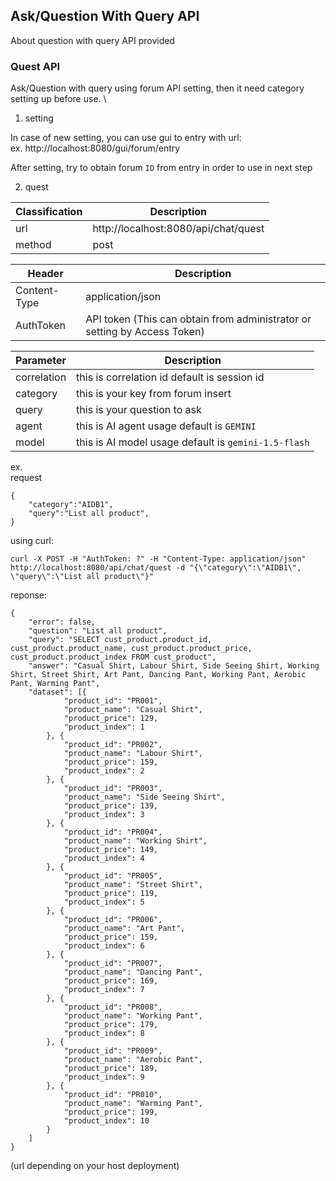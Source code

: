 ## Ask/Question With Query API

About question with query API provided

### Quest API 

Ask/Question with query using forum API setting, then it need category setting up before use. \

1. setting

In case of new setting, you can use gui to entry with url:\
ex. http://localhost:8080/gui/forum/entry

After setting, try to obtain forum `ID` from entry in order to use in next step

2. quest

| Classification | Description |
| -------- | ----------- |
| url | http://localhost:8080/api/chat/quest |
| method | post |

| Header | Description |
| -------- | ----------- |
| Content-Type | application/json |
| AuthToken | API token (This can obtain from administrator or setting by Access Token)|

| Parameter | Description |
| -------- | ----------- |
| correlation | this is correlation id default is session id|
| category | this is your key from forum insert |
| query | this is your question to ask |
| agent | this is AI agent usage default is `GEMINI` |
| model | this is AI model usage default is `gemini-1.5-flash` |

ex. \
request

```
{
    "category":"AIDB1",
    "query":"List all product",
}
```

using curl:

```
curl -X POST -H "AuthToken: ?" -H "Content-Type: application/json" http://localhost:8080/api/chat/quest -d "{\"category\":\"AIDB1\", \"query\":\"List all product\"}"
```

reponse:
```
{
    "error": false,
    "question": "List all product",
    "query": "SELECT cust_product.product_id, cust_product.product_name, cust_product.product_price, cust_product.product_index FROM cust_product",
    "answer": "Casual Shirt, Labour Shirt, Side Seeing Shirt, Working Shirt, Street Shirt, Art Pant, Dancing Pant, Working Pant, Aerobic Pant, Warming Pant",
    "dataset": [{
            "product_id": "PR001",
            "product_name": "Casual Shirt",
            "product_price": 129,
            "product_index": 1
        }, {
            "product_id": "PR002",
            "product_name": "Labour Shirt",
            "product_price": 159,
            "product_index": 2
        }, {
            "product_id": "PR003",
            "product_name": "Side Seeing Shirt",
            "product_price": 139,
            "product_index": 3
        }, {
            "product_id": "PR004",
            "product_name": "Working Shirt",
            "product_price": 149,
            "product_index": 4
        }, {
            "product_id": "PR005",
            "product_name": "Street Shirt",
            "product_price": 119,
            "product_index": 5
        }, {
            "product_id": "PR006",
            "product_name": "Art Pant",
            "product_price": 159,
            "product_index": 6
        }, {
            "product_id": "PR007",
            "product_name": "Dancing Pant",
            "product_price": 169,
            "product_index": 7
        }, {
            "product_id": "PR008",
            "product_name": "Working Pant",
            "product_price": 179,
            "product_index": 8
        }, {
            "product_id": "PR009",
            "product_name": "Aerobic Pant",
            "product_price": 189,
            "product_index": 9
        }, {
            "product_id": "PR010",
            "product_name": "Warming Pant",
            "product_price": 199,
            "product_index": 10
        }
    ]
}
```

(url depending on your host deployment)
